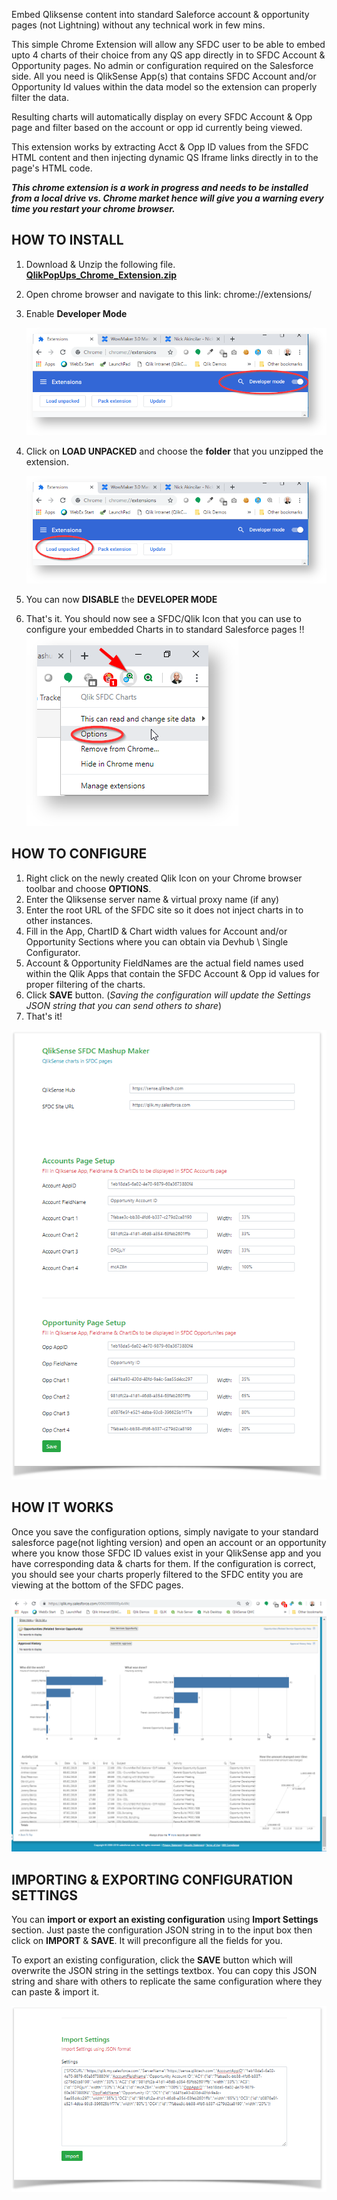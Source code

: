 
Embed Qliksense content into standard Saleforce account & opportunity pages (not Lightning) without any technical work in few mins. 

This simple Chrome Extension will allow any SFDC user to be able to embed upto 4 charts of their choice from any QS app directly in to SFDC Account & Opportunity pages. No admin or configuration required on the Salesforce side. All you need is QlikSense App(s) that contains SFDC Account and/or Opportunity Id values within the data model so the extension can properly filter the data.

Resulting charts will automatically display on every SFDC Account & Opp page and filter based on the account or opp id currently being viewed.

This extension works by extracting Acct & Opp ID values from the SFDC HTML content and then injecting dynamic QS Iframe links directly in to the page's HTML code.

***This chrome extension is a work in progress and needs to be installed from a local drive vs. Chrome market hence will give you a warning every time you restart your chrome browser.***  



## HOW TO INSTALL

1.  Download & Unzip the following file. **[QlikPopUps_Chrome_Extension.zip](https://github.com/NickAkincilar/QlikSense_SFDC_Chrome_Extension/raw/master/QlikPopUps_Chrome_Extension.zip)**
2.  Open chrome browser and navigate to this link: chrome://extensions/
3.  Enable **Developer Mode**
    
    ![](https://github.com/NickAkincilar/QlikSense_SFDC_Chrome_Extension/blob/master/DeveloperMode.jpg?raw=true)
    
4.  Click on **LOAD UNPACKED** and choose the **folder** that you unzipped the extension.
    
    ![](https://github.com/NickAkincilar/QlikSense_SFDC_Chrome_Extension/blob/master/LoadUnpacked.jpg?raw=true)
    
5.  You can now **DISABLE** the **DEVELOPER MODE**
    
6.  That's it. You should now see a SFDC/Qlik Icon that you can use to configure your embedded Charts in to standard Salesforce pages !!  
    ![](https://github.com/NickAkincilar/QlikSense_SFDC_Chrome_Extension/blob/master/Options.jpg?raw=true)
    

  

## HOW TO CONFIGURE

1.  Right click on the newly created Qlik Icon on your Chrome browser toolbar and choose **OPTIONS**.
2.  Enter the Qliksense server name & virtual proxy name (if any)
3.  Enter the root URL of the SFDC site so it does not inject charts in to other instances.
4.  Fill in the App, ChartID & Chart width values for Account and/or Opportunity Sections where you can obtain via Devhub \ Single Configurator.
5.  Account & Opportunity FieldNames are the actual field names used within the Qlik Apps that contain the SFDC Account & Opp id values for proper filtering of the charts.
6.  Click  **SAVE**  button. (_Saving the configuration will update the Settings JSON string that you can send others to share_)
7.  That's it!  


 ![](https://github.com/NickAkincilar/QlikSense_SFDC_Chrome_Extension/blob/master/Settings.jpg?raw=true)   
 
 ## HOW IT WORKS
 
 Once you save the configuration options, simply navigate to your standard salesforce page(not lighting version) and open an account or an opportunity where you know those SFDC ID values exist in your QlikSense app and you have corresponding data & charts for them. If the configuration is correct, you should see your charts properly filtered to the SFDC entity you are viewing at the bottom of the SFDC pages.
 
 
 ![](https://github.com/NickAkincilar/QlikSense_SFDC_Chrome_Extension/blob/master/SFDC.png?raw=true)   

## IMPORTING & EXPORTING CONFIGURATION SETTINGS
You can **import or export an existing configuration** using  **Import Settings**  section. Just paste the configuration JSON string in to the input box then click on  **IMPORT**  &  **SAVE**. It will preconfigure all the fields for you. 

To export an existing configuration, click the **SAVE** button which will overwrite the JSON string in the settings textbox. You can copy this JSON string and share with others to replicate the same configuration where they can paste & import it.

 ![](https://github.com/NickAkincilar/QlikSense_SFDC_Chrome_Extension/blob/master/Import.jpg?raw=true) 
